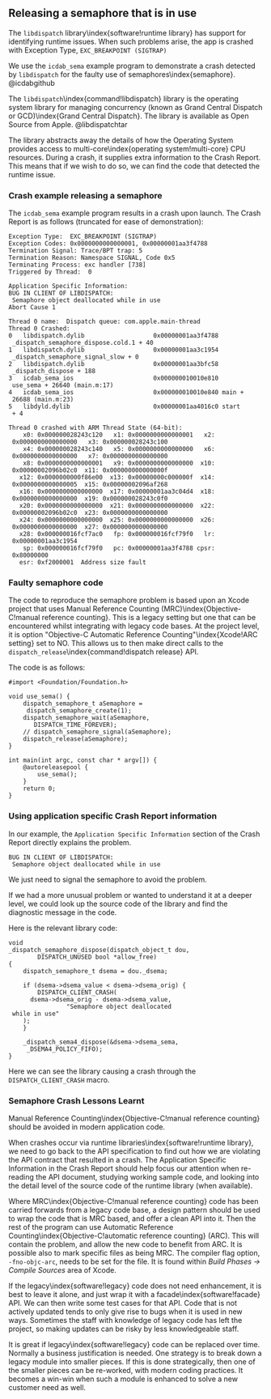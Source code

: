## Releasing a semaphore that is in use

The `libdispatch` library\index{software!runtime library} has support for identifying runtime issues.
When such problems arise, the app is crashed with Exception Type, `EXC_BREAKPOINT (SIGTRAP)`

We use the `icdab_sema` example program to demonstrate a crash detected by `libdispatch` for the faulty use of semaphores\index{semaphore}. @icdabgithub

The `libdispatch`\index{command!libdispatch} library is the operating system library for managing concurrency (known as Grand Central Dispatch or GCD)\index{Grand Central Dispatch}.  The library is available as Open Source from Apple.  @libdispatchtar

The library abstracts away the details of how the Operating System provides access to multi-core\index{operating system!multi-core}  CPU resources.  During a crash, it supplies extra information to the Crash Report.  This means that if we wish to do so, we can find the code that detected the runtime issue.

### Crash example releasing a semaphore

The `icdab_sema` example program results in a crash upon launch.
The Crash Report is as follows (truncated for ease of demonstration):

```
Exception Type:  EXC_BREAKPOINT (SIGTRAP)
Exception Codes: 0x0000000000000001, 0x00000001aa3f4788
Termination Signal: Trace/BPT trap: 5
Termination Reason: Namespace SIGNAL, Code 0x5
Terminating Process: exc handler [738]
Triggered by Thread:  0

Application Specific Information:
BUG IN CLIENT OF LIBDISPATCH:
 Semaphore object deallocated while in use
Abort Cause 1

Thread 0 name:  Dispatch queue: com.apple.main-thread
Thread 0 Crashed:
0   libdispatch.dylib                   0x00000001aa3f4788
 _dispatch_semaphore_dispose.cold.1 + 40
1   libdispatch.dylib                   0x00000001aa3c1954
 _dispatch_semaphore_signal_slow + 0
2   libdispatch.dylib                   0x00000001aa3bfc58
 _dispatch_dispose + 188
3   icdab_sema_ios                      0x000000010010e810
 use_sema + 26640 (main.m:17)
4   icdab_sema_ios                      0x000000010010e840 main +
 26688 (main.m:23)
5   libdyld.dylib                       0x00000001aa4016c0 start
 + 4

Thread 0 crashed with ARM Thread State (64-bit):
    x0: 0x000000028243c120   x1: 0x0000000000000001   x2:
 0x0000000000000000   x3: 0x000000028243c100
    x4: 0x000000028243c140   x5: 0x0000000000000000   x6:
 0x0000000000000000   x7: 0x0000000000000000
    x8: 0x0000000000000001   x9: 0x0000000000000000  x10:
 0x00000002096b02c0  x11: 0x000000000000000f
   x12: 0x0000000000f86e00  x13: 0x00000000c000000f  x14:
 0x0000000000000005  x15: 0x00000002096af268
   x16: 0x0000000000000000  x17: 0x00000001aa3c04d4  x18:
 0x0000000000000000  x19: 0x000000028243c0f0
   x20: 0x0000000000000000  x21: 0x0000000000000000  x22:
 0x00000002096b02c0  x23: 0x0000000000000000
   x24: 0x0000000000000000  x25: 0x0000000000000000  x26:
 0x0000000000000000  x27: 0x0000000000000000
   x28: 0x000000016fcf7ac0   fp: 0x000000016fcf79f0   lr:
 0x00000001aa3c1954
    sp: 0x000000016fcf79f0   pc: 0x00000001aa3f4788 cpsr:
 0x80000000
   esr: 0xf2000001  Address size fault
```

### Faulty semaphore code

The code to reproduce the semaphore problem is based upon an Xcode project that uses Manual Reference Counting (MRC)\index{Objective-C!manual reference counting}.  This is a legacy setting but one that can be encountered whilst integrating with legacy code bases.  At the project level, it is option "Objective-C Automatic Reference Counting"\index{Xcode!ARC setting} set to NO.  This allows us to then make direct calls to the `dispatch_release`\index{command!dispatch release} API.

The code is as follows:

```
#import <Foundation/Foundation.h>

void use_sema() {
    dispatch_semaphore_t aSemaphore =
     dispatch_semaphore_create(1);
    dispatch_semaphore_wait(aSemaphore,
       DISPATCH_TIME_FOREVER);
    // dispatch_semaphore_signal(aSemaphore);
    dispatch_release(aSemaphore);
}

int main(int argc, const char * argv[]) {
    @autoreleasepool {
        use_sema();
    }
    return 0;
}
```

### Using application specific Crash Report information

In our example, the `Application Specific Information` section of the Crash Report directly explains the problem.

```
BUG IN CLIENT OF LIBDISPATCH:
 Semaphore object deallocated while in use
```

We just need to signal the semaphore to avoid the problem.

If we had a more unusual problem or wanted to understand it at a deeper level, we could look up the source code of the library and find the diagnostic message in the code.

Here is the relevant library code:

```
void
_dispatch_semaphore_dispose(dispatch_object_t dou,
		DISPATCH_UNUSED bool *allow_free)
{
	dispatch_semaphore_t dsema = dou._dsema;

	if (dsema->dsema_value < dsema->dsema_orig) {
		DISPATCH_CLIENT_CRASH(
      dsema->dsema_orig - dsema->dsema_value,
				"Semaphore object deallocated
 while in use"
    );
	}

	_dispatch_sema4_dispose(&dsema->dsema_sema,
     _DSEMA4_POLICY_FIFO);
}
```

Here we can see the library causing a crash through the `DISPATCH_CLIENT_CRASH` macro.

### Semaphore Crash Lessons Learnt

Manual Reference Counting\index{Objective-C!manual reference counting} should be avoided in modern application code.

When crashes occur via runtime libraries\index{software!runtime library}, we need to go back to the API specification to find out how we are violating the API contract that resulted in a crash.  The Application Specific Information in the Crash Report should help focus our attention when re-reading the API document, studying working sample code, and looking into the detail level of the source code of the runtime library (when available).

Where MRC\index{Objective-C!manual reference counting} code has been carried forwards from a legacy code base, a design pattern should be used to wrap the code that is MRC based, and offer a clean API into it.  Then the rest of the program can use Automatic Reference Counting\index{Objective-C!automatic reference counting} (ARC).  This will contain the problem, and allow the new code to benefit from ARC.  It is possible also to mark specific files as being MRC.  The compiler flag option, `-fno-objc-arc`, needs to be set for the file.  It is found within _Build Phases -> Compile Sources_ area of Xcode.

If the legacy\index{software!legacy} code does not need enhancement, it is best to leave it alone, and just wrap it with a facade\index{software!facade} API. We can then write some test cases for that API.  Code that is not actively updated tends to only give rise to bugs when it is used in new ways.  Sometimes the staff with knowledge of legacy code has left the project, so making updates can be risky by less knowledgeable staff.

It is great if legacy\index{software!legacy} code can be replaced over time.  Normally a business justification is needed.  One strategy is to break down a legacy module into smaller pieces.  If this is done strategically, then one of the smaller pieces can be re-worked, with modern coding practices.  It becomes a win-win when such a module is enhanced to solve a new customer need as well.
